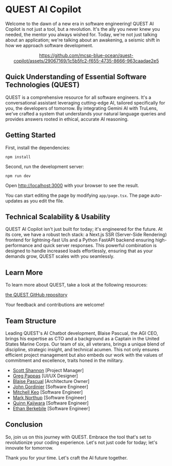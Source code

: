 # QUEST AI Copilot

Welcome to the dawn of a new era in software engineering! QUEST AI Copilot is not just a tool, but a revolution. It's the ally you never knew you needed, the mentor you always wished for. Today, we're not just talking about an application; we're talking about an awakening, a seismic shift in how we approach software development.

<div align="center">

https://github.com/mcsp-blue-ocean/quest-copilot/assets/29067169/1c5b5fc2-f655-4735-8666-963caadae2e5

</div>

## Quick Understanding of Essential Software Technologies (QUEST)

QUEST is a comprehensive resource for all software engineers. It's a conversational assistant leveraging cutting-edge AI, tailored specifically for you, the developers of tomorrow. By integrating Gemini AI with TruLens, we've crafted a system that understands your natural language queries and provides answers rooted in ethical, accurate AI reasoning.

## Getting Started

First, install the dependencies:

```
npm install
```

Second, run the development server:

```
npm run dev
```

Open [http://localhost:3000](http://localhost:3000) with your browser to see the result.

You can start editing the page by modifying `app/page.tsx`. The page auto-updates as you edit the file.

## Technical Scalability & Usability

QUEST AI Copilot isn't just built for today; it's engineered for the future. At its core, we have a robust tech stack: a Next.js SSR (Server-Side Rendering) frontend for lightning-fast UIs and a Python FastAPI backend ensuring high-performance and quick server responses. This powerful combination is designed to handle increased loads effortlessly, ensuring that as your demands grow, QUEST scales with you seamlessly.

## Learn More

To learn more about QUEST, take a look at the following resources:

[the QUEST GitHub repository](https://github.com/mcsp-blue-ocean/quest)

Your feedback and contributions are welcome!

## Team Structure

Leading QUEST's AI Chatbot development, Blaise Pascual, the AGI CEO, brings his expertise as CTO and a background as a Captain in the United States Marine Corps. Our team of six, all veterans, brings a unique blend of discipline, strategic insight, and technical acumen. This not only ensures efficient project management but also embeds our work with the values of commitment and excellence, traits honed in the military.

- [Scott Shannon](https://github.com/orgs/shannonscotta) [Project Manager]
- [Greg Pappas](https://github.com/gnprwx) [UI/UX Designer]
- [Blaise Pascual](https://github.com/AGI-CEO) [Architecture Owner]
- [John Gordinier](https://github.com/JohnGordinier) [Software Engineer]
- [Mitchell Keo](https://github.com/mitchellnkeo) [Software Engineer]
- [Mark Northup](https://github.com/mnorthup28) [Software Engineer]
- [Quinn Kajiwara](https://github.com/kajiwara12) [Software Engineer]
- [Ethan Berkebile](https://github.com/ethanberke) [Software Engineer]

## Conclusion

So, join us on this journey with QUEST. Embrace the tool that's set to revolutionize your coding experience. Let's not just code for today; let's innovate for tomorrow.

Thank you for your time. Let's craft the AI future together.

